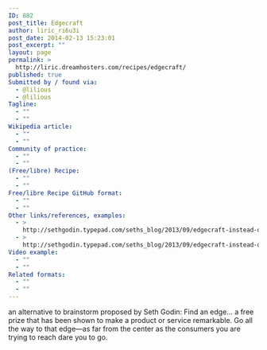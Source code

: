 ```yaml
---
ID: 882
post_title: Edgecraft
author: liric_ri6u3i
post_date: 2014-02-13 15:23:01
post_excerpt: ""
layout: page
permalink: >
  http://liric.dreamhosters.com/recipes/edgecraft/
published: true
Submitted by / found via:
  - @lilious
  - @lilious
Tagline:
  - ""
  - ""
Wikipedia article:
  - ""
  - ""
Community of practice:
  - ""
  - ""
(Free/libre) Recipe:
  - ""
  - ""
Free/libre Recipe GitHub format:
  - ""
  - ""
Other links/references, examples:
  - >
    http://sethgodin.typepad.com/seths_blog/2013/09/edgecraft-instead-of-brainstorming.html
  - >
    http://sethgodin.typepad.com/seths_blog/2013/09/edgecraft-instead-of-brainstorming.html
Video example:
  - ""
  - ""
Related formats:
  - ""
  - ""
---
```

an alternative to brainstorm proposed by Seth Godin: Find an edge… a free prize that has been shown to make a product or service remarkable. Go all the way to that edge—as far from the center as the consumers you are trying to reach dare you to go.